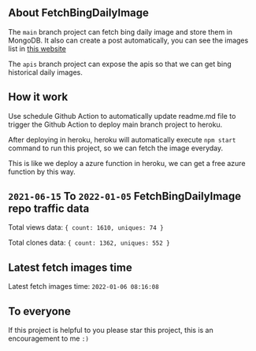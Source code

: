 ## About FetchBingDailyImage

The `main` branch project can fetch bing daily image and store them in MongoDB.
It also can create a post automatically, you can see the images list in [this website](https://oursalbum.netlify.app)

The `apis` branch project can expose the apis so that we can get bing historical daily images.

## How it work

Use schedule Github Action to automatically update readme.md file to trigger the Github Action to deploy main branch project to heroku.

After deploying in heroku, heroku will automatically execute `npm start` command to run this project, so we can fetch the image everyday.

This is like we deploy a azure function in heroku, we can get a free azure function by this way.

## `2021-06-15` To `2022-01-05` FetchBingDailyImage repo traffic data

Total views data: `{ count: 1610, uniques: 74 }`

Total clones data: `{ count: 1362, uniques: 552 }`

## Latest fetch images time

Latest fetch images time: `2022-01-06 08:16:08`

## To everyone

If this project is helpful to you please star this project, this is an encouragement to me `:)`



